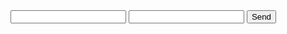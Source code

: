 <!DOCTYPE html>
<html lang="en">
<head>
    <meta charset="UTF-8">
    <meta name="viewport" content="width=device-width, initial-scale=1.0">
    <title>form sender</title>
</head>

<body>
 <div>
<form action="https://formsubmit.co/Parulshingade32@gmail.com" method="POST">
     <input type="text" name="name" required>
     <input type="email" name="email" required>
     <button type="submit">Send</button>
</form>
 </div>
</body>
</html>

